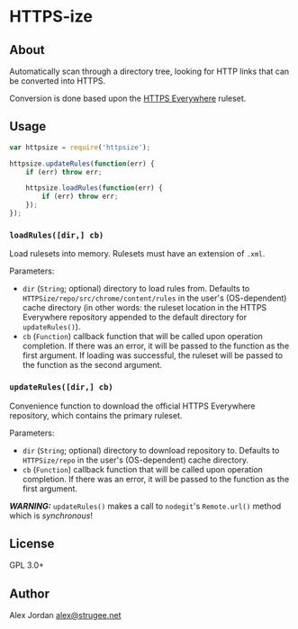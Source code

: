 # HTTPS-ize

## About

Automatically scan through a directory tree, looking for HTTP links that can be converted into HTTPS.

Conversion is done based upon the [HTTPS Everywhere][1] ruleset.

## Usage

```js
var httpsize = require('httpsize');

httpsize.updateRules(function(err) {
	if (err) throw err;

	httpsize.loadRules(function(err) {
		if (err) throw err;
	});
});

```

### `loadRules([dir,] cb)`

Load rulesets into memory. Rulesets must have an extension of `.xml`.

Parameters:

* `dir` (`String`; optional) directory to load rules from. Defaults to `HTTPSize/repo/src/chrome/content/rules` in the user's (OS-dependent) cache directory (in other words: the ruleset location in the HTTPS Everywhere repository appended to the default directory for `updateRules()`).
* `cb` (`Function`) callback function that will be called upon operation completion. If there was an error, it will be passed to the function as the first argument. If loading was successful, the ruleset will be passed to the function as the second argument.

### `updateRules([dir,] cb)`

Convenience function to download the official HTTPS Everywhere repository, which contains the primary ruleset.

Parameters:

* `dir` (`String`; optional) directory to download repository to. Defaults to `HTTPSize/repo` in the user's (OS-dependent) cache directory.
* `cb` (`Function`) callback function that will be called upon operation completion. If there was an error, it will be passed to the function as the first argument.

_**WARNING:**_ `updateRules()` makes a call to `nodegit`'s `Remote.url()` method which is _synchronous_!

## License

GPL 3.0+

## Author

Alex Jordan <alex@strugee.net>

 [1]: https://github.com/EFForg/HTTPS-Everywhere
